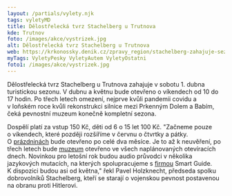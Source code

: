 ```yaml
---
layout: /partials/vylety.njk
tags: vyletyMD
title: Dělostřelecká tvrz Stachelberg u Trutnova
kde: Trutnov
foto: /images/akce/vystrizek.jpg
alt: Dělostřelecká tvrz Stachelberg u Trutnova
web: https://krkonossky.denik.cz/zpravy_region/stachelberg-zahajuje-sezonu-bansti-zachranari-odolov-opravili-stolu-2023040.html
myTags: VyletyPesky VyletyAutem VyletyOstatni
foto1: /images/akce/vystrizek.jpg
---
```

Dělostřelecká tvrz Stachelberg u Trutnova zahajuje v sobotu 1. dubna turistickou sezonu. V dubnu a květnu bude otevřeno o víkendech od 10 do 17 hodin. Po třech letech omezení, nejprve kvůli pandemii covidu a v loňském roce kvůli rekonstrukci silnice mezi Prkenným Dolem a Babím, čeká pevnostní muzeum konečně kompletní sezona.

Dospělí platí za vstup 150 Kč, děti od 6 o 15 let 100 Kč. "Začneme pouze o víkendech, které později rozšíříme v červnu o čtvrtky a pátky. O [prázdninách](https://d.vvbox.cz/vv_show_url.php?idk=96090&idc=11501078&ids=2051&idp=94443&url=https%3A%2F%2Fwww.germany.travel%2Fen%2Froyal-palaces-castles%2Ftop-tips-for-special-holiday-experiences.html) bude otevřeno po celé dva měsíce. Je to až k neuvěření, po třech letech bude [muzeum](https://d.vvbox.cz/vv_show_url.php?idk=96919&idc=11501078&ids=5814&idp=91855&url=https%3A%2F%2Fwww.nm.cz%2F) otevřeno ve všech naplánovaných otevíracích dnech. Novinkou pro letošní rok budou audio průvodci v několika jazykových mutacích, na kterých spolupracujeme s [firmou](https://d.vvbox.cz/vv_show_url.php?idk=95423&idc=11501078&ids=515&idp=86222&url=http%3A%2F%2Fwww.zivefirmy.cz) Smart Guide. K dispozici budou asi od května," řekl Pavel Holzknecht, předseda spolku dobrovolníků Stachelberg, kteří se starají o vojenskou pevnost postavenou na obranu proti Hitlerovi.